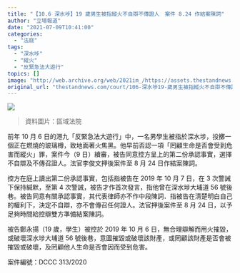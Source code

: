 ```yaml
---
title: "【10.6 深水埗】19 歲男生被指縱火不自辯不傳證人　案件 8.24 作結案陳詞"
author: "立場報道"
date: "2021-07-09T10:41:00"
categories:
  - "法庭"
tags:
  - "深水埗"
  - "縱火"
  - "反緊急法大遊行"
topics: []
image: "http://web.archive.org/web/2021im_/https://assets.thestandnews.com/media/photos/%E5%8D%80%E5%9F%9F%E6%B3%95%E9%99%A2.png"
original_url: "thestandnews.com/court/106-深水埗19-歲男生被指縱火不自辯不傳證人-案件-824-作結案陳詞"
---
```

![](http://web.archive.org/web/2021im_/https://assets.thestandnews.com/media/photos/%E5%8D%80%E5%9F%9F%E6%B3%95%E9%99%A2.png)
> 資料圖片：區域法院

前年 10 月 6 日的港九「反緊急法大遊行」中，一名男學生被指於深水埗，投擲一個正在燃燒的玻璃樽，致地面著火焦黑。他早前否認一項「罔顧生命是否會受到危害而縱火」罪，案件今（9 日）續審，被告同意控方呈上的第二份承認事實，選擇不自辯及不傳召證人。法官李俊文押後案件至 8 月 24 日作結案陳詞。

控方在庭上讀出第二份承認事實，包括指被告在 2019 年 10 月 7 日，在 3 次警誡下保持緘默，至第 4 次警誡，被告才作首次發言，指他曾在深水埗大埔道 56 號後巷。被告同意有關承認事實，其代表律師亦不作中段陳詞．指被告在清楚明白自己的權利下，決定不自辯，亦不會傳召任何證人。法官押後案件至 8 月 24 日，以予足夠時間給控辯雙方準備結案陳詞。

被告鄭永揚（19 歲，學生）被控於 2019 年 10 月 6 日，無合理辯解而用火摧毀，或破壞深水埗大埔道 56 號後巷，意圖摧毀或破壞該財產，或罔顧該財產是否會被摧毀或破壞，及罔顧他人生命是否會因而受到危害。

案件編號：DCCC 313/2020